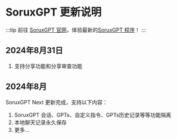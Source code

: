 # SoruxGPT 更新说明
:::tip
前往 [SoruxGPT 官网](https://www.soruxgpt.com)，体验最新的[SoruxGPT 程序](https://chat.soruxgpt.com)！
:::


## 2024年8月31日
1. 支持分享功能和分享审查功能

## 2024年8月
SoruxGPT Next 更新完成，支持以下内容：
1. SoruxGPT 会话、GPTs、自定义指令、GPTs历史记录等等功能隔离
2. 本地聊天记录永久保存
3. 更多...